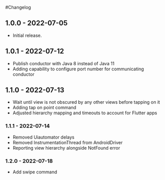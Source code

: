 #Changelog

## 1.0.0 - 2022-07-05

* Initial release.

## 1.0.1 - 2022-07-12

* Publish conductor with Java 8 instead of Java 11 
* Adding capability to configure port number for communicating conductor

## 1.1.0 - 2022-07-13

* Wait until view is not obscured by any other views before tapping on it
* Adding tap on point command
* Adjusted hierarchy mapping and timeouts to account for Flutter apps

### 1.1.1 - 2022-07-14

* Removed Uiautomator delays
* Removed InstrumentationThread from AndroidDriver
* Reporting view hierarchy alongside NotFound error

### 1.2.0 - 2022-07-18

* Add swipe command